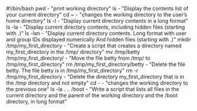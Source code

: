 #!/bin/bash
pwd - "print working directory"
ls - "Display the contents list of your current directory"
cd ~ - "changes the working directory to the user’s home directory"
ls -l - "Display current directory contents in a long format"
ls -la - "Display current directory contents, including hidden files (starting with .)"
ls -lan - "Display current directory contents. Long format with user and group IDs displayed numerically And hidden files (starting with .)"
mkdir /tmp/my_first_directory - "Create a script that creates a directory named my_first_directory in the /tmp/ directory"
mv /tmp/betty /tmp/my_first_directory/ - "Move the file betty from /tmp/ to /tmp/my_first_directory"
rm /tmp/my_first_directory/betty - "Delete the file betty. The file betty is in /tmp/my_first_directory"
rm -r /tmp/my_first_directory - "Delete the directory my_first_directory that is in the /tmp directory and not empty"
cd - - "changes the working directory to the previous one"
ls -la . .. /boot - "Write a script that lists all files in the current directory and the parent of the working directory and the /boot directory, in long format"
